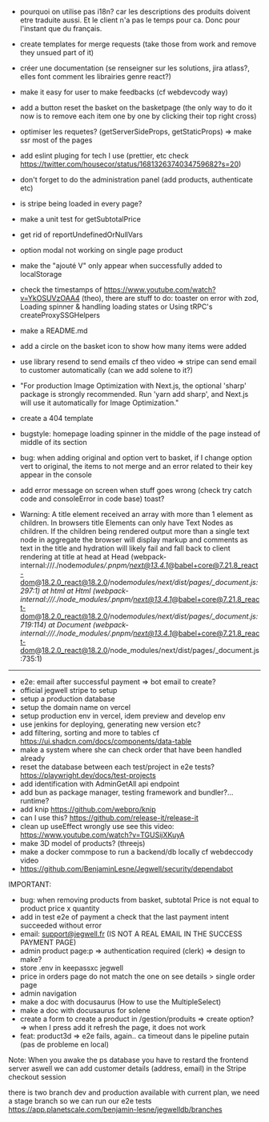 - pourquoi on utilise pas i18n?
  car les descriptions des produits doivent etre traduite aussi. Et le client n'a pas le temps pour ca. Donc pour l'instant que du français.

- create templates for merge requests (take those from work and remove they unsued part of it)
- créer une documentation (se renseigner sur les solutions, jira atlass?, elles font comment les librairies genre react?)
- make it easy for user to make feedbacks (cf webdevcody way)
- add a button reset the basket on the basketpage (the only way to do it now is to remove each item one by one by clicking their top right cross)
- optimiser les requetes? (getServerSideProps, getStaticProps)
  => make ssr most of the pages
- add eslint pluging for tech I use (prettier, etc check https://twitter.com/housecor/status/1681326374034759682?s=20)
- don't forget to do the administration panel (add products, authenticate etc)
- is stripe being loaded in every page?
- make a unit test for getSubtotalPrice
- get rid of reportUndefinedOrNullVars
- option modal not working on single page product
- make the "ajouté V" only appear when successfully added to localStorage
- check the timestamps of https://www.youtube.com/watch?v=YkOSUVzOAA4 (theo), there are stuff to do: toaster on error with zod, Loading spinner & handling loading states or Using tRPC's createProxySSGHelpers
- make a README.md
- add a circle on the basket icon to show how many items were added
- use library resend to send emails cf theo video
  => stripe can send email to customer automatically (can we add solene to it?)
- "For production Image Optimization with Next.js, the optional 'sharp' package is strongly recommended. Run 'yarn add sharp', and Next.js will use it automatically for Image Optimization."
- create a 404 template
- bugstyle: homepage loading spinner in the middle of the page instead of middle of its section
- bug: when adding original and option vert to basket, if I change option vert to original, the items to not merge and an error related to their key appear in the console
- add error message on screen when stuff goes wrong (check try catch code and consoleError in code base) toast?
- Warning: A title element received an array with more than 1 element as children. In browsers title Elements can only have Text Nodes as children. If the children being rendered output more than a single text node in aggregate the browser will display markup and comments as text in the title and hydration will likely fail and fall back to client rendering
  at title
  at head
  at Head (webpack-internal:///./node*modules/.pnpm/next@13.4.1*@babel+core@7.21.8_react-dom@18.2.0_react@18.2.0/node*modules/next/dist/pages/\_document.js:297:1)
  at html
  at Html (webpack-internal:///./node_modules/.pnpm/next@13.4.1*@babel+core@7.21.8_react-dom@18.2.0_react@18.2.0/node*modules/next/dist/pages/\_document.js:719:114)
  at Document (webpack-internal:///./node_modules/.pnpm/next@13.4.1*@babel+core@7.21.8_react-dom@18.2.0_react@18.2.0/node_modules/next/dist/pages/\_document.js:735:1)

---

- e2e: email after successful payment
  => bot email to create?
- official jegwell stripe to setup
- setup a production database
- setup the domain name on vercel
- setup production env in vercel, idem preview and develop env
- use jenkins for deploying, generating new version etc?
- add filtering, sorting and more to tables cf https://ui.shadcn.com/docs/components/data-table
- make a system where she can check order that have been handled already
- reset the database between each test/project in e2e tests? https://playwright.dev/docs/test-projects
- add identification with AdminGetAll api endpoint
- add bun as package manager, testing framework and bundler?... runtime?
- add knip https://github.com/webpro/knip
- can I use this? https://github.com/release-it/release-it
- clean up useEffect wrongly use see this video: https://www.youtube.com/watch?v=TGUSijXKuyA
- make 3D model of products? (threejs)
- make a docker commpose to run a backend/db locally cf webdeccody video
- https://github.com/BenjaminLesne/Jegwell/security/dependabot

IMPORTANT:

- bug: when removing products from basket, subtotal Price is not equal to product price x quantity
- add in test e2e of payment a check that the last payment intent succeeded without error
- email: support@jegwell.fr (IS NOT A REAL EMAIL IN THE SUCCESS PAYMENT PAGE)
- admin product page:p
  => authentication required (clerk)
  => design to make?
- store .env in keepassxc jegwell
- price in orders page do not match the one on see details > single order page
- admin navigation
- make a doc with docusaurus (How to use the MultipleSelect)
- make a doc with docusaurus for solene
- create a form to create a product in /gestion/produits
  => create option?
  => when I press add it refresh the page, it does not work
- feat: product3d
  => e2e fails, again.. ca timeout dans le pipeline putain (pas de probleme en local)

Note:
When you awake the ps database you have to restard the frontend server aswell
we can add customer details (address, email) in the Stripe checkout session

there is two branch dev and production available with current plan, we need a stage branch so we can run our e2e tests
https://app.planetscale.com/benjamin-lesne/jegwelldb/branches
